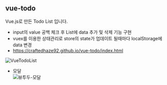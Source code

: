 ## vue-todo
Vue.js로 만든 Todo List 입니다.
- input의 value 공백 체크 후 List에 data 추가 및 삭제 기능 구현
- vuex를 이용한 상태관리로 store의 state가 업데이트 될때마다 localStorage에 data 변경
- https://craftedhaze92.github.io/vue-todo/index.html

![VueTodoList](https://user-images.githubusercontent.com/68048248/126028858-6f64f7ac-ab02-496e-8804-8caf83c51344.gif)

- 모달 <br/>
![뷰투두-모달](https://user-images.githubusercontent.com/68048248/126062473-1acb2de4-21fb-4069-8452-2801f70dc86e.gif)
